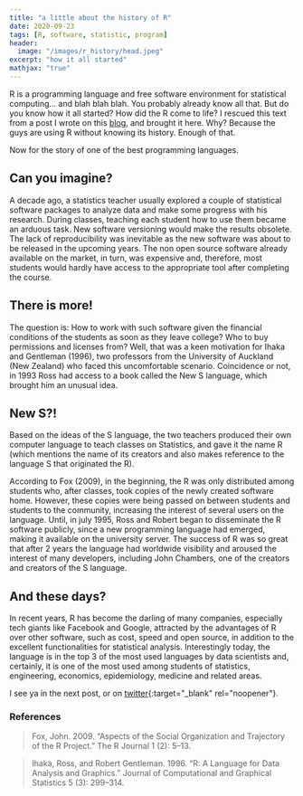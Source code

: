 ```yaml
---
title: "a little about the history of R"
date: 2020-09-23
tags: [R, software, statistic, program]
header:
  image: "/images/r_history/head.jpeg"
excerpt: "how it all started"
mathjax: "true"
---
```


R is a programming language and free software environment for statistical computing... and blah blah blah. You probably already know all that. But do you know how it all started? How did the R come to life? I rescued this text from a post I wrote on this [blog](https://www.rn00bs.com.br/post/history/), and brought it here. Why? Because the guys are using R without knowing its history. Enough of that.

Now for the story of one of the best programming languages.

## Can you imagine?

A decade ago, a statistics teacher usually explored a couple of statistical software packages to analyze data and make some progress with his research. During classes, teaching each student how to use them became an arduous task. New software versioning would make the results obsolete. The lack of reproducibility was inevitable as the new software was about to be released in the upcoming years. The non open source software already available on the market, in turn, was expensive and, therefore, most students would hardly have access to the appropriate tool after completing the course.

## There is more!
The question is: How to work with such software given the financial conditions of the students as soon as they leave college? Who to buy permissions and licenses from? Well, that was a keen motivation for Ihaka and Gentleman (1996), two professors from the University of Auckland (New Zealand) who faced this uncomfortable scenario. Coincidence or not, in 1993 Ross had access to a book called the New S language, which brought him an unusual idea.

## New S?!
Based on the ideas of the S language, the two teachers produced their own computer language to teach classes on Statistics, and gave it the name R (which mentions the name of its creators and also makes reference to the language S that originated the R).

According to Fox (2009), in the beginning, the R was only distributed among students who, after classes, took copies of the newly created software home. However, these copies were being passed on between students and students to the community, increasing the interest of several users on the language. Until, in july 1995, Ross and Robert began to disseminate the R software publicly, since a new programming language had emerged, making it available on the university server. The success of R was so great that after 2 years the language had worldwide visibility and aroused the interest of many developers, including John Chambers, one of the creators and creators of the S language.

## And these days?
In recent years, R has become the darling of many companies, especially tech giants like Facebook and Google, attracted by the advantages of R over other software, such as cost, speed and open source, in addition to the excellent functionalities for statistical analysis. Interestingly today, the language is in the top 3 of the most used languages by data scientists and, certainly, it is one of the most used among students of statistics, engineering, economics, epidemiology, medicine and related areas.

I see ya in the next post, or on [twitter](http://twitter.com/scpatricio){:target="_blank" rel="noopener"}.

### References

> Fox, John. 2009. “Aspects of the Social Organization and Trajectory of the R Project.” The R Journal 1 (2): 5–13.

> Ihaka, Ross, and Robert Gentleman. 1996. “R: A Language for Data Analysis and Graphics.” Journal of Computational and Graphical Statistics 5 (3): 299–314.
